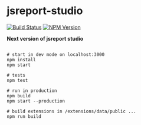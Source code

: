 # jsreport-studio
[![Build Status](https://travis-ci.org/jsreport/jsreport-studio.png?branch=master)](https://travis-ci.org/jsreport/jsreport-studio)
[![NPM Version](http://img.shields.io/npm/v/jsreport-studio.svg?style=flat-square)](https://npmjs.com/package/jsreport-studio)

**Next version of jsreport studio**

```

# start in dev mode on localhost:3000
npm install 
npm start

# tests
npm test

# run in production
npm build
npm start --production

# build extensions in /extensions/data/public ...
npm run build
```
